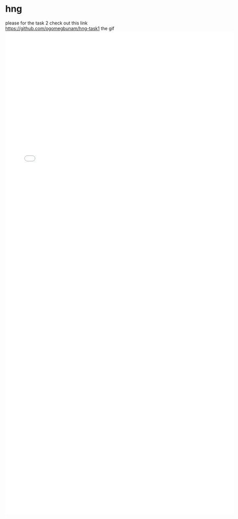 # hng

please for the task 2 check out this link https://github.com/ogomegbunam/hng-task1
the gif <iframe src='//gifs.com/embed/hngt-k22yqN' frameborder='0' scrolling='no' width='720px' height='1520px' style='-webkit-backface-visibility: hidden;-webkit-transform: scale(1);' ></iframe>
